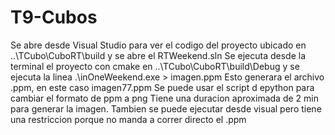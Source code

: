 # T9-Cubos

Se abre desde Visual Studio para ver el codigo del proyecto ubicado en ..\TCubo\CuboRT\build y se abre el RTWeekend.sln
Se ejecuta desde la terminal el proyecto con cmake en ..\TCubo\CuboRT\build\Debug y se ejecuta la linea .\inOneWeekend.exe > imagen.ppm Esto generara el archivo .ppm, en este caso imagen77.ppm
Se puede usar el script d epython para cambiar el formato de ppm a png
Tiene una duracion aproximada de 2 min para generar la imagen. Tambien se puede ejecutar desde visual pero tiene una restriccion porque no manda a correr directo el .ppm
